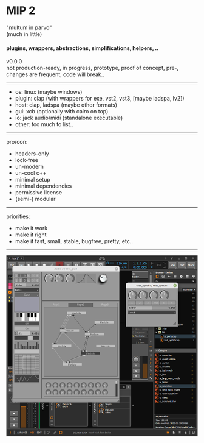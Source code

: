 # MIP 2
"multum in parvo"  
(much in little)

#### plugins, wrappers, abstractions, simplifications, helpers, ..


v0.0.0  
not production-ready, in progress, prototype, proof of concept, pre-, changes are frequent, code will break..

---

- os: linux (maybe windows)
- plugin: clap (with wrappers for exe, vst2, vst3, [maybe ladspa, lv2])
- host: clap, ladspa (maybe other formats)
- gui: xcb (optionally with cairo on top)
- io: jack audio/midi (standalone executable)
- other: too much to list..

---

pro/con:

- headers-only
- lock-free
- un-modern
- un-cool c++
- minimal setup
- minimal dependencies
- permissive license
- (semi-) modular


---

priorities:

- make it work
- make it right
- make it fast, small, stable, bugfree, pretty, etc..

---

![sa_clap](doc/screenshots/sa_clap.png)